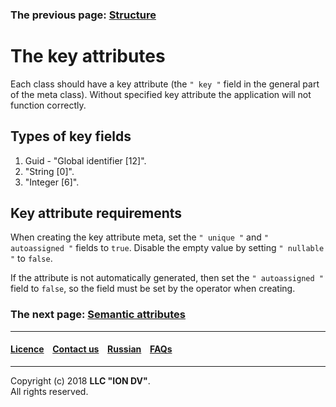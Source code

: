 ### The previous page: [Structure](/docs/en/2_system_description/metadata_structure/meta_class/isstruct.md)
# The key attributes

Each class should have a key attribute (the `" key "` field in the general part of the meta class). Without specified key attribute the application will not function correctly.

## Types of key fields

1. Guid - "Global identifier [12]". 
2. "String [0]". 
3. "Integer [6]". 

## Key attribute requirements

When creating the key attribute meta, set the `" unique "` and `" autoassigned "` fields to `true`. Disable the empty value by setting `" nullable "` to `false`.

If the attribute is not automatically generated, then set the `" autoassigned "` field to `false`, so the field must be set by the operator when creating. 

### The next page: [Semantic attributes](/docs/en/2_system_description/metadata_structure/meta_class/semantic.md)
--------------------------------------------------------------------------  


 #### [Licence](/LICENCE.md) &ensp;  [Contact us](https://iondv.ru/index.html) &ensp;  [Russian](/docs/ru/2_system_description/metadata_structure/meta_class/key.md) &ensp; [FAQs](/faqs.md)          



--------------------------------------------------------------------------  

Copyright (c) 2018 **LLC "ION DV"**.  
All rights reserved.  